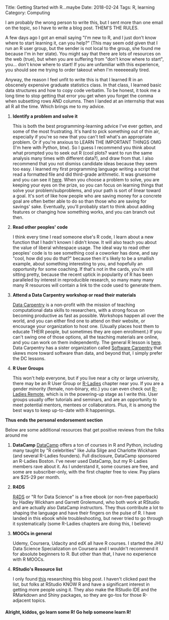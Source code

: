 Title: Getting Started with R...maybe
Date: 2018-02-24
Tags: R, learning
Category: Computing

I am probably the wrong person to write this, but I sent more than one email on the topic, so I have to write a blog post. THEM'S THE RULES.

A few days ago I got an email saying "I'm new to R, and I just don't know where to start learning it, can you help?" (This may seem odd given that I run an R user group, but the sender is not local to the group, she found me because I'm in her state). You might say that there are lots of resources on the web (true), but when you are suffering from "don't know where to start", you... don't know where to start! If you are unfamiliar with this experience, you should see me trying to order takeout when I'm reeeeeeally tired.

Anyway, the reason I feel unfit to write this is that I learned R in an obscenely expensive graduate statistics class. In that class, I learned basic data structures and how to copy code verbatim. To be honest, it took me a long time to stop getting that error you get when you forget the comma when subsetting rows AND columns. Then I landed at an internship that was all R all the time. Which brings me to my advice.

1. **Identify a problem and solve it**  

   This is both the best programming-learning advice I've ever gotten, and some of the most frustrating. It's hard to pick something out of thin air, especially if you're so new that you can't tell what's an appropriate problem. Or if you're anxious to LEARN THE IMPORTANT THINGS OMG (I'm here with Python, btw). So I guess I recommend you think about what prompted you to seek out R (cool plots? want to run the same analysis many times with different data?), and draw from that. I also recommend that you not dismiss candidate ideas because they seem too easy. I learned my first programming language writing a script that read a formatted file and did third-grade arithmetic. It was gruesome and you can see it [here](https://github.com/mfoos/NPLab_Projects/blob/master/winner_finder-3x4x1.plx). When you choose a problem to solve, you are keeping your eyes on the prize, so you can focus on learning things that solve your problem/subproblems, and your path is sort of linear toward a goal. It's sort of like how people who are saving money for a concrete goal are often better able to do so than those who are saving for savings' sake. Eventually, you'll probably start to think about adding features or changing how something works, and you can branch out then.

2. **Read other peoples' code**

   I think every time I read someone else's R code, I learn about a new function that I hadn't known I didn't know. It will also teach you about the value of liberal whitespace usage. The ideal way to read other peoples' code is to see something cool a coworker has done, and say "cool, how did you do that?" because then it's likely to be a smallish example, about something interesting to you, and hopefully an opportunity for some coaching. If that's not in the cards, you're still sitting pretty, because the recent uptick in popularity of R has been paralleled by interest in reproducible research, so many many many many R resources will contain a link to the code used to generate them.

3. **Attend a Data Carpentry workshop or read their materials**

   [Data Carpentry](http://www.datacarpentry.org/) is a non-profit with the mission of teaching computational data skills to researchers, with a strong focus on becoming productive as fast as possible. Workshops happen all over the world, and you can either find one to attend on their website, or encourage your organization to host one. (Usually places host them to educate THEIR people, but sometimes they are open enrollment.) If you can't swing one of those options, all the teaching materials are online, and you can work on them independently. The general R lesson is [here](http://www.datacarpentry.org/R-ecology-lesson/). Data Carpentry has a sister organization called [Software Carpentry](https://software-carpentry.org/) that skews more toward software than data, and beyond that, I simply prefer the DC lessons.

4. **R User Groups**

   This won't help everyone, but if you live near a city or large university, there may be an R User Group or [R-Ladies](rladies.org) chapter near you. If you are a gender minority (female, non-binary, etc.) you can even check out [R-Ladies Remote](https://www.r-bloggers.com/introducing-r-ladies-remote-chapter/), which is in the powering-up stage as I write this. User groups usually offer tutorials and seminars, and are an opportunity to meet potential mentors, mentees or collaborators. Plus, it is among the best ways to keep up-to-date with R happenings.

**Thus ends the personal endorsement section**

Below are some additional resources that get positive reviews from the folks around me

1. **DataCamp**
   [DataCamp](https://www.datacamp.com/) offers a ton of courses in R and Python, including many taught by "R celebrities" like Julia Silge and Charlotte Wickham (and several R-Ladies founders). Full disclosure, DataCamp sponsored an R-Ladies Boston. I've never used DataCamp, but my R-Ladies members rave about it. As I understand it, some courses are free, and some are subscriber-only, with the first chapter free to view. Pay plans are $25-29 per month.

2. **R4DS**

   [R4DS](http://r4ds.had.co.nz/) or "R for Data Science" is a free ebook (or non-free paperback) by Hadley Wickham and Garrett Grolemund, who both work at RStudio and are actually also DataCamp instructors. They thus contribute a lot to shaping the language and have their fingers on the pulse of R. I have landed in this ebook while troubleshooting, but never tried to go through it systematically (some R-Ladies chapters are doing this, I believe)

3. **MOOCs in general**

   Udemy, Coursera, Udacity and edX all have R courses. I started the JHU Data Science Specialization on Coursera and I wouldn't recommend it for absolute beginners to R. But other than that, I have no experience with R MOOCs.

4. **RStudio's Resource list**

   I only found [this](https://www.rstudio.com/online-learning/#r-programming) researching this blog post. I haven't clicked past the list, but folks at RStudio KNOW R and have a significant interest in getting more people using it. They also make the RStudio IDE and the RMarkdown and Shiny packages, so they are go-tos for those R-adjacent topics.

#### Alright, kiddos, go learn some R! Go help someone learn R!
